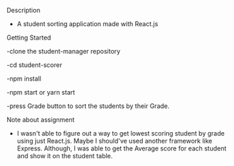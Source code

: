 Description

- A student sorting application made with React.js

Getting Started

-clone the student-manager repository

-cd student-scorer

-npm install

-npm start or yarn start

-press Grade button to sort the students by their Grade.

Note about assignment

- I wasn't able to figure out a way to get lowest scoring student by grade using just React.js.  Maybe I should've used another framework like Express.  Although, I was able to get the Average score for each student and show it on the student table.
